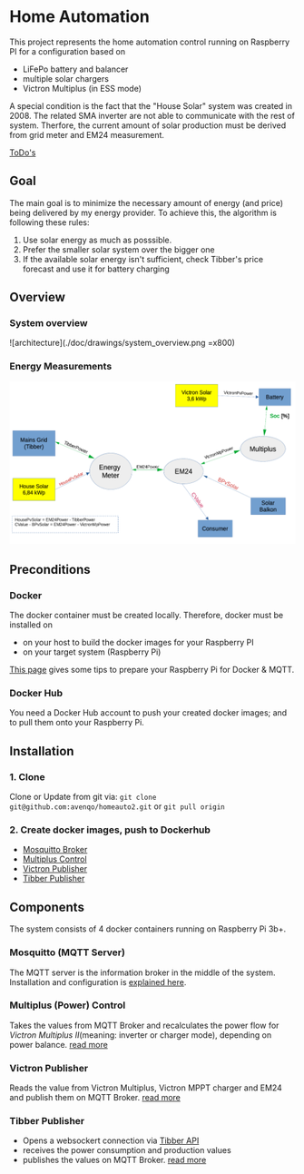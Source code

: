 # Home Automation
This project represents the home automation control running on Raspberry PI for a configuration based on 
- LiFePo battery and balancer
- multiple solar chargers
- Victron Multiplus (in ESS mode)

A special condition is the fact that the "House Solar" system was created in 2008. The related SMA inverter are not able to communicate with the rest of system. Therfore, the current amount of solar production must be derived from grid meter and EM24 measurement.

[ToDo's](doc/todos.md)
## Goal
The main goal is to minimize the necessary amount of energy (and price) being delivered by my energy provider. To achieve this, the algorithm is following these rules:
1. Use solar energy as much as posssible.
2. Prefer the smaller solar system over the bigger one
3. If the available solar energy isn't sufficient, check Tibber's price forecast and use it for battery charging
  
   
## Overview
### System overview
![architecture](./doc/drawings/system_overview.png =x800)
### Energy Measurements
![measurements](./doc/drawings//energy_calculation.png)

## Preconditions
### Docker
The docker container must be created locally. Therefore, docker must be installed on
- on your host to build the docker images for your Raspberry PI
- on your target system (Raspberry Pi)
  
[This page](https://www.schaerens.ch/raspi-setting-up-mosquitto-mqtt-broker-on-raspberry-pi-docker/) gives some tips to prepare your Raspberry Pi for Docker & MQTT.

### Docker Hub
You need a Docker Hub account to push your created docker images; and to pull them onto your Raspberry Pi.

## Installation

### 1. Clone
Clone or Update from git via:
`git clone git@github.com:avenqo/homeauto2.git`
or
`git pull origin`

### 2. Create docker images, push to Dockerhub
- [Mosquitto Broker](./doc/mosquitto.md)
- [Multiplus Control](./doc/multiplus_control.md)
- [Victron Publisher](./doc/victron_publisher.md)
- [Tibber Publisher](./doc/tibber_publisher.md)

## Components
The system consists of 4 docker containers running on Raspberry Pi 3b+.
### Mosquitto (MQTT Server)
The MQTT server is the information broker in the middle of the system.
Installation and configuration is [explained here](./doc/mosquitto.md).

### Multiplus (Power) Control
Takes the values from MQTT Broker and recalculates the power flow for *Victron Multiplus II*(meaning: inverter or charger mode), depending on power balance. 
[read more](./doc/multiplus_control.md)

### Victron Publisher
Reads the value from Victron Multiplus, Victron MPPT charger and EM24 and publish them on MQTT Broker.
[read more](./doc/victron_publisher.md)

### Tibber Publisher
- Opens a websockert connection via [Tibber API](https://developer.tibber.com/docs/guides/calling-api)
- receives the power consumption and production values
- publishes the values on MQTT Broker.
[read more](./doc/tibber_publisher.md)



